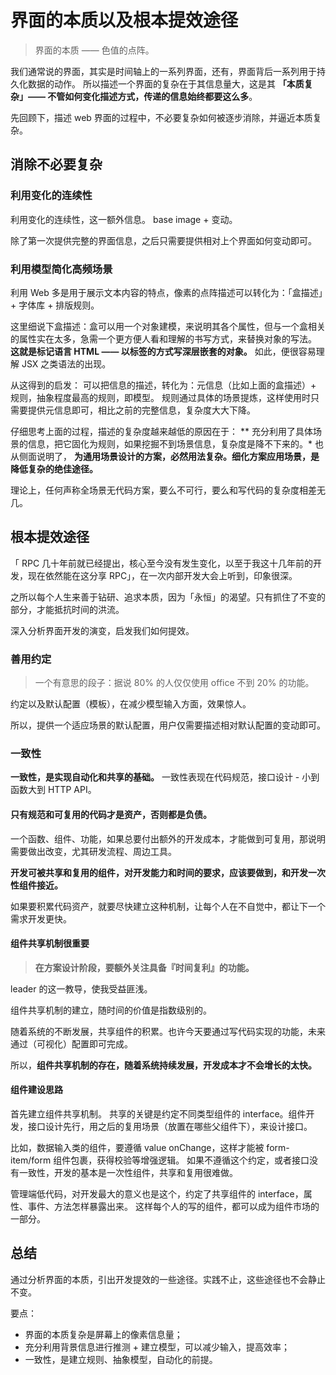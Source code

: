 # 界面的本质以及根本提效途径

> 界面的本质
> —— 色值的点阵。

我们通常说的界面，其实是时间轴上的一系列界面，还有，界面背后一系列用于持久化数据的动作。
所以描述一个界面的复杂在于其信息量大，这是其 **「本质复杂」—— 不管如何变化描述方式，传递的信息始终都要这么多**。

先回顾下，描述 web 界面的过程中，不必要复杂如何被逐步消除，并逼近本质复杂。

## 消除不必要复杂

### 利用变化的连续性

利用变化的连续性，这一额外信息。
base image + 变动。

除了第一次提供完整的界面信息，之后只需要提供相对上个界面如何变动即可。

### 利用模型简化高频场景

利用 Web 多是用于展示文本内容的特点，像素的点阵描述可以转化为：「盒描述」+ 字体库 + 排版规则。

这里细说下盒描述：盒可以用一个对象建模，来说明其各个属性，但与一个盒相关的属性实在太多，急需一个更方便人看和理解的书写方式，来替换对象的写法。
**这就是标记语言 HTML —— 以标签的方式写深层嵌套的对象。**
如此，便很容易理解 JSX 之类语法的出现。

从这得到的启发：
可以把信息的描述，转化为：元信息（比如上面的盒描述）+ 规则，抽象程度最高的规则，即模型。
规则通过具体的场景提炼，这样使用时只需要提供元信息即可，相比之前的完整信息，复杂度大大下降。

仔细思考上面的过程，描述的复杂度越来越低的原因在于：
** 充分利用了具体场景的信息，把它固化为规则，如果挖掘不到场景信息，复杂度是降不下来的。*
也从侧面说明了，
**为通用场景设计的方案，必然用法复杂。细化方案应用场景，是降低复杂的绝佳途径。**

理论上，任何声称全场景无代码方案，要么不可行，要么和写代码的复杂度相差无几。

## 根本提效途径

「 RPC 几十年前就已经提出，核心至今没有发生变化，以至于我这十几年前的开发，现在依然能在这分享 RPC」，在一次内部开发大会上听到，印象很深。

之所以每个人生来善于钻研、追求本质，因为「永恒」的渴望。只有抓住了不变的部分，才能抵抗时间的洪流。

深入分析界面开发的演变，启发我们如何提效。

### 善用约定

> 一个有意思的段子：据说 80% 的人仅仅使用 office 不到 20% 的功能。

约定以及默认配置（模板），在减少模型输入方面，效果惊人。

所以，提供一个适应场景的默认配置，用户仅需要描述相对默认配置的变动即可。

### 一致性

**一致性，是实现自动化和共享的基础。**
一致性表现在代码规范，接口设计 - 小到函数大到 HTTP API。

#### 只有规范和可复用的代码才是资产，否则都是负债。

一个函数、组件、功能，如果总要付出额外的开发成本，才能做到可复用，那说明需要做出改变，尤其研发流程、周边工具。

**开发可被共享和复用的组件，对开发能力和时间的要求，应该要做到，和开发一次性组件接近。**

如果要积累代码资产，就要尽快建立这种机制，让每个人在不自觉中，都让下一个需求开发更快。

#### 组件共享机制很重要

> **在方案设计阶段，要额外关注具备『时间复利』的功能。**

leader 的这一教导，使我受益匪浅。

组件共享机制的建立，随时间的价值是指数级别的。

随着系统的不断发展，共享组件的积累。也许今天要通过写代码实现的功能，未来通过（可视化）配置即可完成。

所以，**组件共享机制的存在，随着系统持续发展，开发成本才不会增长的太快。**

#### 组件建设思路

首先建立组件共享机制。
共享的关键是约定不同类型组件的 interface。组件开发，接口设计先行，用之后的复用场景（放置在哪些父组件下），来设计接口。

比如，数据输入类的组件，要遵循 value onChange，这样才能被 form-item/form 组件包裹，获得校验等增强逻辑。
如果不遵循这个约定，或者接口没有一致性，开发的基本是一次性组件，共享和复用很难做。

管理端低代码，对开发最大的意义也是这个，约定了共享组件的 interface，属性、事件、方法怎样暴露出来。
这样每个人的写的组件，都可以成为组件市场的一部分。

## 总结

通过分析界面的本质，引出开发提效的一些途径。实践不止，这些途径也不会静止不变。

要点：

- 界面的本质复杂是屏幕上的像素信息量；
- 充分利用背景信息进行推测 + 建立模型，可以减少输入，提高效率；
- 一致性，是建立规则、抽象模型，自动化的前提。
